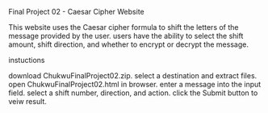 Final Project 02 - Caesar Cipher Website

This website uses the Caesar cipher formula to shift the letters of the message provided by the user. users have the ability to select the shift amount, shift direction, and whether to encrypt or decrypt the message.

instuctions

download ChukwuFinalProject02.zip.
select a destination and extract files.
open ChukwuFinalProject02.html in browser.
enter a message into the input field.
select a shift number, direction, and action.
click the Submit button to veiw result.
